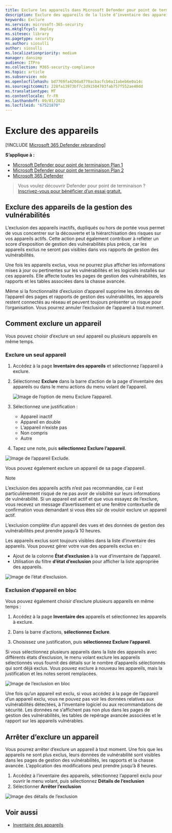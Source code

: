 ```yaml
---
title: Exclure les appareils dans Microsoft Defender pour point de terminaison
description: Exclure des appareils de la liste d’inventaire des appareils
keywords: Exclure
ms.service: microsoft-365-security
ms.mktglfcycl: deploy
ms.sitesec: library
ms.pagetype: security
ms.author: siosulli
author: siosulli
ms.localizationpriority: medium
manager: dansimp
audience: ITPro
ms.collection: M365-security-compliance
ms.topic: article
ms.subservice: mde
ms.openlocfilehash: bd7769fa420da8770acbacfcb6a11abeb6e0a14c
ms.sourcegitcommit: 228fa13973bf7c2d91504703fab757f552ae40dd
ms.translationtype: MT
ms.contentlocale: fr-FR
ms.lasthandoff: 09/01/2022
ms.locfileid: "67521870"
---
```

# <a name="exclude-devices"></a>Exclure des appareils

[!INCLUDE [Microsoft 365 Defender rebranding](../../includes/microsoft-defender.md)]

**S’applique à :**

- [Microsoft Defender pour point de terminaison Plan 1](https://go.microsoft.com/fwlink/p/?linkid=2154037)
- [Microsoft Defender pour point de terminaison Plan 2](https://go.microsoft.com/fwlink/p/?linkid=2154037)
- [Microsoft 365 Defender](https://go.microsoft.com/fwlink/?linkid=2118804)

> Vous voulez découvrir Defender pour point de terminaison ? [Inscrivez-vous pour bénéficier d’un essai gratuit.](https://signup.microsoft.com/create-account/signup?products=7f379fee-c4f9-4278-b0a1-e4c8c2fcdf7e&ru=https://aka.ms/MDEp2OpenTrial?ocid=docs-wdatp-respondmachine-abovefoldlink)

## <a name="exclude-devices-from-vulnerability-management"></a>Exclure des appareils de la gestion des vulnérabilités

L’exclusion des appareils inactifs, dupliqués ou hors de portée vous permet de vous concentrer sur la découverte et la hiérarchisation des risques sur vos appareils actifs. Cette action peut également contribuer à refléter un score d’exposition de gestion des vulnérabilités plus précis, car les appareils exclus ne seront pas visibles dans vos rapports de gestion des vulnérabilités.

Une fois les appareils exclus, vous ne pourrez plus afficher les informations mises à jour ou pertinentes sur les vulnérabilités et les logiciels installés sur ces appareils. Elle affecte toutes les pages de gestion des vulnérabilités, les rapports et les tables associées dans la chasse avancée.

Même si la fonctionnalité d’exclusion d’appareil supprime les données de l’appareil des pages et rapports de gestion des vulnérabilités, les appareils restent connectés au réseau et peuvent toujours présenter un risque pour l’organisation. Vous pourrez annuler l’exclusion de l’appareil à tout moment.

## <a name="how-to-exclude-a-device"></a>Comment exclure un appareil

Vous pouvez choisir d’exclure un seul appareil ou plusieurs appareils en même temps.

### <a name="exclude-a-single-device"></a>Exclure un seul appareil

1. Accédez à la page **Inventaire des appareils** et sélectionnez l’appareil à exclure.
2. Sélectionnez **Exclure** dans la barre d’action de la page d’inventaire des appareils ou dans le menu actions du menu volant de l’appareil.

   ![Image de l’option de menu Exclure l’appareil.](images/exclude-devices-menu.png)

3. Sélectionnez une justification :

    - Appareil inactif
    - Appareil en double
    - L’appareil n’existe pas
    - Non compris
    - Autre

4. Tapez une note, puis **sélectionnez Exclure l’appareil**.

![Image de l’appareil Exclude.](images/exclude-device.png)

Vous pouvez également exclure un appareil de sa page d’appareil.

> [!NOTE]
> L’exclusion des appareils actifs n’est pas recommandée, car il est particulièrement risqué de ne pas avoir de visibilité sur leurs informations de vulnérabilité. Si un appareil est actif et que vous essayez de l’exclure, vous recevez un message d’avertissement et une fenêtre contextuelle de confirmation vous demandant si vous êtes sûr de vouloir exclure un appareil actif.

L’exclusion complète d’un appareil des vues et des données de gestion des vulnérabilités peut prendre jusqu’à 10 heures.

Les appareils exclus sont toujours visibles dans la liste d’inventaire des appareils. Vous pouvez gérer votre vue des appareils exclus en :

- Ajout de la colonne **État d’exclusion** à la vue d’inventaire de l’appareil.
- Utilisation du filtre **d’état d’exclusion** pour afficher la liste appropriée des appareils.

![Image de l’état d’exclusion.](images/exclusion-state.png)

### <a name="bulk-device-exclusion"></a>Exclusion d’appareil en bloc

Vous pouvez également choisir d’exclure plusieurs appareils en même temps :

1. Accédez à la page **Inventaire des** appareils et sélectionnez les appareils à exclure.

2. Dans la barre d’actions, **sélectionnez Exclure**.

3. Choisissez une justification, puis **sélectionnez Exclure l’appareil**.

Si vous sélectionnez plusieurs appareils dans la liste des appareils avec différents états d’exclusion, le menu volant exclure les appareils sélectionnés vous fournit des détails sur le nombre d’appareils sélectionnés qui sont déjà exclus. Vous pouvez exclure à nouveau les appareils, mais la justification et les notes seront remplacées.

![Image de l’exclusion en bloc](images/exclude-device-bulk.png)

Une fois qu’un appareil est exclu, si vous accédez à la page de l’appareil d’un appareil exclu, vous ne pouvez pas voir les données relatives aux vulnérabilités détectées, à l’inventaire logiciel ou aux recommandations de sécurité. Les données ne s’affichent pas non plus dans les pages de gestion des vulnérabilités, les tables de repérage avancée associées et le rapport sur les appareils vulnérables.

## <a name="stop-excluding-a-device"></a>Arrêter d’exclure un appareil

Vous pourrez arrêter d’exclure un appareil à tout moment. Une fois que les appareils ne sont plus exclus, leurs données de vulnérabilité sont visibles dans les pages de gestion des vulnérabilités, les rapports et la chasse avancée. L’application des modifications peut prendre jusqu’à 8 heures.

1. Accédez à l’inventaire des appareils, sélectionnez l’appareil exclu pour ouvrir le menu volant, puis sélectionnez **Détails de l’exclusion**
2. Sélectionner **Arrêter l’exclusion**

![Image des détails de l’exclusion](images/exclusion-details.png)

## <a name="see-also"></a>Voir aussi

- [Inventaire des appareils](machines-view-overview.md)

